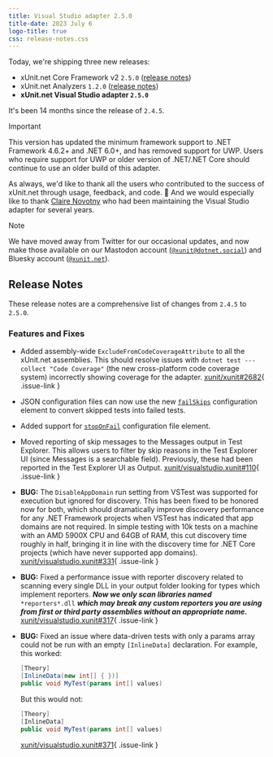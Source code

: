 ```yaml
---
title: Visual Studio adapter 2.5.0
title-date: 2023 July 6
logo-title: true
css: release-notes.css
---
```


Today, we're shipping three new releases:

* xUnit.net Core Framework v2 `2.5.0` ([release notes](/releases/v2/2.5.0))
* xUnit.net Analyzers `1.2.0` ([release notes](/releases/analyzers/1.2.0))
* **xUnit.net Visual Studio adapter `2.5.0`**

It's been 14 months since the release of `2.4.5`.

> [!IMPORTANT]
> This version has updated the minimum framework support to .NET Framework 4.6.2+ and .NET 6.0+, and has removed support for UWP. Users who require support for UWP or older version of .NET/.NET Core should continue to use an older build of this adapter.

As always, we'd like to thank all the users who contributed to the success of xUnit.net through usage, feedback, and code. 🎉 And we would especially like to thank [Claire Novotny](https://github.com/clairernovotny) who had been maintaining the Visual Studio adapter for several years.

> [!NOTE]
> We have moved away from Twitter for our occasional updates, and now make those available on our Mastodon account ([`@xunit@dotnet.social`](https://dotnet.social/@xunit)) and Bluesky account ([`@xunit.net`](https://bsky.app/profile/xunit.net)).

## Release Notes

These release notes are a comprehensive list of changes from `2.4.5` to `2.5.0`.

### Features and Fixes

* Added assembly-wide `ExcludeFromCodeCoverageAttribute` to all the xUnit.net assemblies. This should resolve issues with `dotnet test ---collect "Code Coverage"` (the new cross-platform code coverage system) incorrectly showing coverage for the adapter. [xunit/xunit#2682](https://github.com/xunit/xunit/issues/2682){ .issue-link }

* JSON configuration files can now use the new [`failSkips`](/docs/config-xunit-runner-json#failSkips) configuration element to convert skipped tests into failed tests.

* Added support for [`stopOnFail`](/docs/config-xunit-runner-json#stopOnFail) configuration file element.

* Moved reporting of skip messages to the Messages output in Test Explorer. This allows users to filter by skip reasons in the Test Explorer UI (since Messages is a searchable field). Previously, these had been reported in the Test Explorer UI as Output. [xunit/visualstudio.xunit#110](https://github.com/xunit/visualstudio.xunit/issues/110){ .issue-link }

* **BUG:** The `DisableAppDomain` run setting from VSTest was supported for execution but ignored for discovery. This has been fixed to be honored now for both, which should dramatically improve discovery performance for any .NET Framework projects when VSTest has indicated that app domains are not required. In simple testing with 10k tests on a machine with an AMD 5900X CPU and 64GB of RAM, this cut discovery time roughly in half, bringing it in line with the discovery time for .NET Core projects (which have never supported app domains). [xunit/visualstudio.xunit#331](https://github.com/xunit/visualstudio.xunit/issues/331){ .issue-link }

* **BUG:** Fixed a performance issue with reporter discovery related to scanning every single DLL in your output folder looking for types which implement reporters. **_Now we only scan libraries named_** `*reporters*.dll` <strong><em>which may break any custom reporters you are using from first or third party assemblies without an appropriate name.</em></strong> [xunit/visualstudio.xunit#317](https://github.com/xunit/visualstudio.xunit/issues/317){ .issue-link }

* **BUG:** Fixed an issue where data-driven tests with only a params array could not be run with an empty `[InlineData]` declaration. For example, this worked:

  ```csharp
  [Theory]
  [InlineData(new int[] { })]
  public void MyTest(params int[] values)
  ```

  But this would not:

  ```csharp
  [Theory]
  [InlineData]
  public void MyTest(params int[] values)
  ```

  [xunit/visualstudio.xunit#371](https://github.com/xunit/visualstudio.xunit/issues/371){ .issue-link }
